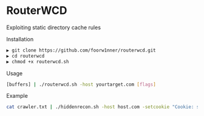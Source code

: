 # RouterWCD
Exploiting static directory cache rules

Installation
```bash
▶ git clone https://github.com/foorw1nner/routerwcd.git
▶ cd routerwcd
▶ chmod +x routerwcd.sh
```

Usage
```bash
[buffers] | ./routerwcd.sh -host yourtarget.com [flags]
```

Example
```bash
cat crawler.txt | ./hiddenrecon.sh -host host.com -setcookie "Cookie: session=2vv07IdA37Npc1imvN2lQV0ZghMaxSSa" -setauthorization "Authorization: basic cm91dGVyd2Nk" -setmatch "Email|UserID|Token|PHPSESSID"
```
